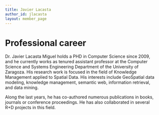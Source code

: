 ```yaml
---
title: Javier Lacasta
author_id: jlacasta
layout: member_page
---
```


# Professional career
Dr. Javier Lacasta Miguel holds a PHD in Computer Science since 2009, and he currently works as tenured assistant professor at the Computer Science and Systems Engineering Department of the University of Zaragoza. His research work is focused in the field of Knowledge Management applied to Spatial Data. His interests include GeoSpatial data modeling, knowledge management, semantic web, information retrieval, and data mining.

Along the last years, he has co-authored numerous publications in books, journals or conference proceedings. He has also collaborated in several R+D projects in this field. 
